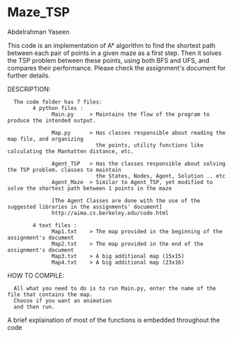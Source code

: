# Maze_TSP


Abdelrahman Yaseen

This code is an implementation of A* algorithm to find the shortest path 
between each pair of points in a given maze as a first step.
Then it solves the TSP problem between these points, using both BFS and UFS, and compares their performance. 
Please check the assignment's document for further details. 

DESCRIPTION:

      The code folder has 7 files:
            4 python files :
                  Main.py     > Maintains the flow of the program to produce the intended output.

                  Map.py      > Has classes responsible about reading the map file, and organizing    
                                the points, utility functions like calculating the Manhatten distance, etc.

                  Agent_TSP   > Has the classes responsible about solving the TSP problem. classes to maintain
                                the States, Nodes, Agent, Solution .. etc 
                  Agent_Maze  > Similar to Agent_TSP, yet modified to solve the shortest path between 1 points in the maze 
                  
                  [The Agent Classes are done with the use of the suggested libraries in the assignments' document]
                  http://aima.cs.berkeley.edu/code.html	

            4 text files :
                  Map1.txt    > The map provided in the beginning of the assignment's document
                  Map2.txt    > The map provided in the end of the assignment's document
                  Map3.txt    > A big additional map (15x15)
                  Map4.txt    > A big additional map (23x16)

HOW TO COMPILE:

      All what you need to do is to run Main.py, enter the name of the file that contains the map.
      Choose if you want an animation
      and then run.

A brief explaination of most of the functions is embedded throughout the code


      

